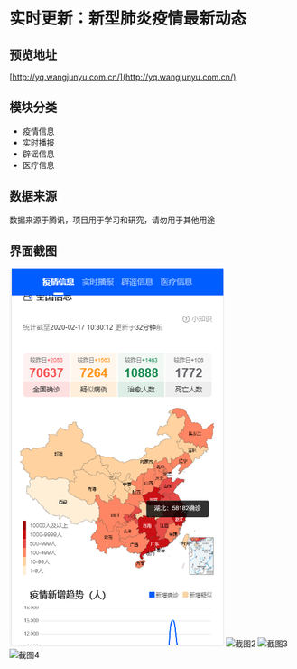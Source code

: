 # 实时更新：新型肺炎疫情最新动态

## 预览地址
[http://yq.wangjunyu.com.cn/](http://yq.wangjunyu.com.cn/)


## 模块分类
- 疫情信息
- 实时播报
- 辟谣信息
- 医疗信息

## 数据来源
数据来源于腾讯，项目用于学习和研究，请勿用于其他用途

## 界面截图

![截图1](https://github.com/linmeimeimei/feiyan2020/blob/master/img/temp1.png)
![截图2](https://github.com/linmeimeimei/feiyan2020/blob/master/img/temp2.png)
![截图3](https://github.com/linmeimeimei/feiyan2020/blob/master/img/temp3.png)
![截图4](https://github.com/linmeimeimei/feiyan2020/blob/master/img/temp4.png)